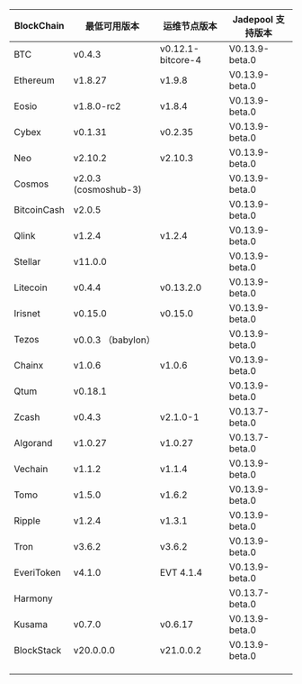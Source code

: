 | BlockChain  | 最低可用版本| 运维节点版本 | Jadepool 支持版本 |
| ----------- | ---------- | ---------- | ---------- |
| BTC         | v0.4.3    |    v0.12.1-bitcore-4  | V0.13.9-beta.0 |
| Ethereum    | v1.8.27     |     	v1.9.8 | V0.13.9-beta.0 |
| Eosio       | v1.8.0-rc2 | v1.8.4 | V0.13.9-beta.0 |
| Cybex       | v0.1.31    |   	v0.2.35  | V0.13.9-beta.0 |
| Neo         | v2.10.2    |    	v2.10.3 | V0.13.9-beta.0    |
| Cosmos      | v2.0.3 (cosmoshub-3)     |      | V0.13.9-beta.0 |
| BitcoinCash | v2.0.5     |      | V0.13.9-beta.0 |
| Qlink       | v1.2.4     |  	v1.2.4    | V0.13.9-beta.0 |
| Stellar     | v11.0.0    |     | V0.13.9-beta.0 |
| Litecoin    | v0.4.4     |   v0.13.2.0   | V0.13.9-beta.0 |
| Irisnet     | v0.15.0    |  v0.15.0	   | V0.13.9-beta.0 |
| Tezos       | v0.0.3 （babylon）   |      | V0.13.9-beta.0 |
| Chainx      | v1.0.6     |  v1.0.6    | V0.13.9-beta.0 |
| Qtum        | v0.18.1    |     | V0.13.9-beta.0 |
| Zcash       | v0.4.3     |   	v2.1.0-1   | V0.13.7-beta.0 |
| Algorand    | v1.0.27    |  v1.0.27    | V0.13.7-beta.0 |
| Vechain     | v1.1.2     |  v1.1.4    | V0.13.9-beta.0 |
| Tomo        | v1.5.0     |   v1.6.2   | V0.13.9-beta.0 |
| Ripple      | v1.2.4     |  	v1.3.1    | V0.13.9-beta.0 |
| Tron        | v3.6.2 |     	v3.6.2       | V0.13.9-beta.0 |
| EveriToken  | v4.1.0 |     EVT 4.1.4       | V0.13.9-beta.0 |
| Harmony     |            |            | V0.13.7-beta.0 |
| Kusama      | v0.7.0     |  v0.6.17    | V0.13.9-beta.0 |
| BlockStack  | v20.0.0.0 |     	v21.0.0.2       | V0.13.9-beta.0 |
|             |            |            |            |
|             |            |            |            |
|             |            |            |            |
